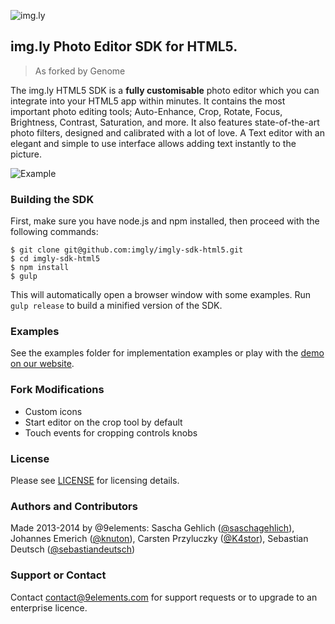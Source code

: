 ![img.ly](http://i.imgur.com/fgH1HRt.png)

## img.ly Photo Editor SDK for HTML5.

> As forked by Genome

The img.ly HTML5 SDK is a **fully customisable** photo editor which you can integrate into your HTML5 app within minutes.
It contains the most important photo editing tools;
Auto-Enhance, Crop, Rotate, Focus, Brightness, Contrast, Saturation, and more.
It also features state-of-the-art photo filters, designed and calibrated with a lot of love.
A Text editor with an elegant and simple to use interface allows adding text instantly to the picture.

![Example](http://i.imgur.com/xR5VSKQ.gif)

### Building the SDK
First, make sure you have node.js and npm installed, then proceed with the following commands:

```
$ git clone git@github.com:imgly/imgly-sdk-html5.git
$ cd imgly-sdk-html5
$ npm install
$ gulp
```

This will automatically open a browser window with some examples. Run `gulp release` to build a minified version of the SDK.

### Examples
See the examples folder for implementation examples or play with the [demo on our website](http://sdk.img.ly/).

### Fork Modifications

* Custom icons
* Start editor on the crop tool by default
* Touch events for cropping controls knobs

### License
Please see [LICENSE](https://github.com/imgly/imgly-sdk-html5/blob/master/LICENSE.md) for licensing details.

### Authors and Contributors
Made 2013-2014 by @9elements: Sascha Gehlich ([@saschagehlich](https://github.com/saschagehlich)), Johannes Emerich ([@knuton](https://github.com/knuton)), Carsten Przyluczky ([@K4stor](https://github.com/K4stor)), Sebastian Deutsch ([@sebastiandeutsch](https://github.com/sebastiandeutsch))

### Support or Contact
Contact contact@9elements.com for support requests or to upgrade to an enterprise licence.
